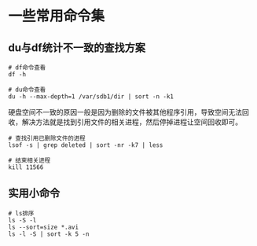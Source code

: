 # 一些常用命令集

## du与df统计不一致的查找方案

```
# df命令查看
df -h

# du命令查看
du -h --max-depth=1 /var/sdb1/dir | sort -n -k1
```

硬盘空间不一致的原因一般是因为删除的文件被其他程序引用，导致空间无法回收，解决方法就是找到引用文件的相关进程，然后停掉进程让空间回收即可。
```
# 查找引用已删除文件的进程
lsof -s | grep deleted | sort -nr -k7 | less

# 结束相关进程
kill 11566
```

## 实用小命令

```
# ls排序
ls -S -l
ls --sort=size *.avi
ls -l -S | sort -k 5 -n
```
